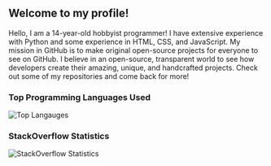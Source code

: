 ## Welcome to my profile!
Hello, I am a 14-year-old hobbyist programmer! I have extensive experience with Python and some experience in HTML, CSS, and JavaScript. My mission in GitHub is to make original open-source projects for everyone to see on GitHub. I believe in an open-source, transparent world to see how developers create their amazing, unique, and handcrafted projects. Check out some of my repositories and come back for more!

### Top Programming Languages Used
![Top Langauges](https://github-readme-stats.vercel.app/api/top-langs/?username=Gamerlots&theme=tokyonight)

### StackOverflow Statistics
![StackOverflow Statistics](https://github-readme-stackoverflow.vercel.app/?userID=15095204&theme=dark)
